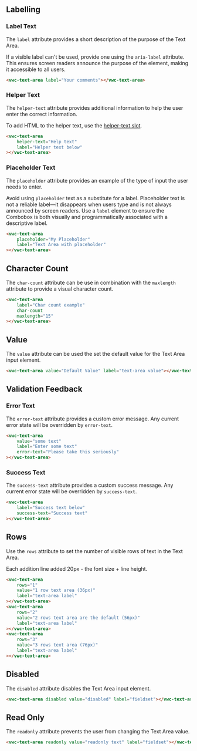 ## Labelling

### Label Text

The `label` attribute provides a short description of the purpose of the Text Area.

<vwc-note connotation="information" icon="accessibility-line" headline="Accessibility Tip">

If a visible label can't be used, provide one using the <nobr><code>aria-label</code></nobr> attribute. This ensures screen readers announce the purpose of the element, making it accessible to all users.
</vwc-note>

```html preview
<vwc-text-area label="Your comments"></vwc-text-area>
```

### Helper Text

The `helper-text` attribute provides additional information to help the user enter the correct information.

To add HTML to the helper text, use the [helper-text slot](/components/text-area/code/#helper-text-slot).

```html preview
<vwc-text-area
	helper-text="Help text"
	label="Helper text below"
></vwc-text-area>
```

### Placeholder Text

The `placeholder` attribute provides an example of the type of input the user needs to enter.

<vwc-note connotation="information" icon="accessibility-line" headline="Accessibility Tip">
	<p>Avoid using <code>placeholder</code> text as a substitute for a label. Placeholder text is not a reliable label—it disappears when users type and is not always announced by screen readers. Use a <code>label</code> element to ensure the Combobox is both visually and programmatically associated with a descriptive label.</p>
</vwc-note>

```html preview
<vwc-text-area
	placeholder="My Placeholder"
	label="Text Area with placeholder"
></vwc-text-area>
```

## Character Count

The `char-count` attribute can be use in combination with the `maxlength` attribute to provide a visual character count.

```html preview
<vwc-text-area
	label="Char count example"
	char-count
	maxlength="15"
></vwc-text-area>
```

## Value

The `value` attribute can be used the set the default value for the Text Area input element.

```html preview
<vwc-text-area value="Default Value" label="text-area value"></vwc-text-area>
```

## Validation Feedback

### Error Text

The `error-text` attribute provides a custom error message. Any current error state will be overridden by `error-text`.

```html preview
<vwc-text-area
	value="some text"
	label="Enter some text"
	error-text="Please take this seriously"
></vwc-text-area>
```

### Success Text

The `success-text` attribute provides a custom success message. Any current error state will be overridden by `success-text`.

```html preview
<vwc-text-area
	label="Success text below"
	success-text="Success text"
></vwc-text-area>
```

## Rows

Use the `rows` attribute to set the number of visible rows of text in the Text Area.

<vwc-note icon="info-line" connotation="information">Each addition line added 20px - the font size + line height.
</vwc-note>

```html preview
<vwc-text-area
	rows="1"
	value="1 row text area (36px)"
	label="text-area label"
></vwc-text-area>
<vwc-text-area
	rows="2"
	value="2 rows text area are the default (56px)"
	label="text-area label"
></vwc-text-area>
<vwc-text-area
	rows="3"
	value="3 rows text area (76px)"
	label="text-area label"
></vwc-text-area>
```

## Disabled

The `disabled` attribute disables the Text Area input element.

```html preview
<vwc-text-area disabled value="disabled" label="fieldset"></vwc-text-area>
```

## Read Only

The `readonly` attribute prevents the user from changing the Text Area value.

```html preview
<vwc-text-area readonly value="readonly text" label="fieldset"></vwc-text-area>
```

